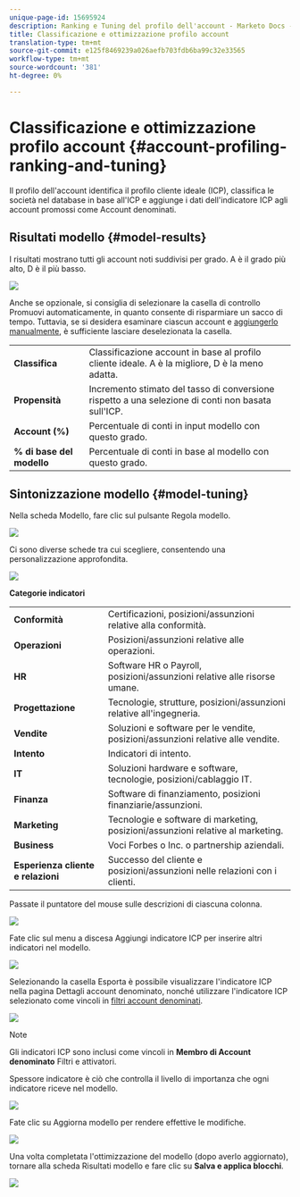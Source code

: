```yaml
---
unique-page-id: 15695924
description: Ranking e Tuning del profilo dell'account - Marketo Docs - Documentazione del prodotto
title: Classificazione e ottimizzazione profilo account
translation-type: tm+mt
source-git-commit: e125f8469239a026aefb703fdb6ba99c32e33565
workflow-type: tm+mt
source-wordcount: '381'
ht-degree: 0%

---
```



# Classificazione e ottimizzazione profilo account {#account-profiling-ranking-and-tuning}

Il profilo dell&#39;account identifica il profilo cliente ideale (ICP), classifica le società nel database in base all&#39;ICP e aggiunge i dati dell&#39;indicatore ICP agli account promossi come Account denominati.

## Risultati modello {#model-results}

I risultati mostrano tutti gli account noti suddivisi per grado. A è il grado più alto, D è il più basso.

![](assets/results.png)

Anche se opzionale, si consiglia di selezionare la casella di controllo Promuovi automaticamente, in quanto consente di risparmiare un sacco di tempo. Tuttavia, se si desidera esaminare ciascun account e [aggiungerlo manualmente](/help/marketo/product-docs/account-based-marketing/target/named-accounts/discover-accounts.md#discover-crm-accounts), è sufficiente lasciare deselezionata la casella.

<table> 
 <tbody> 
  <tr> 
   <td><strong>Classifica</strong></td> 
   <td> 
    <div>
      Classificazione account in base al profilo cliente ideale. A è la migliore, D è la meno adatta. 
    </div></td> 
  </tr> 
  <tr> 
   <td><strong>Propensità</strong></td> 
   <td> 
    <div>
      Incremento stimato del tasso di conversione rispetto a una selezione di conti non basata sull'ICP. 
    </div></td> 
  </tr> 
  <tr> 
   <td><strong>Account (%)</strong></td> 
   <td> 
    <div>
      Percentuale di conti in input modello con questo grado. 
    </div></td> 
  </tr> 
  <tr> 
   <td><strong>% di base del modello</strong></td> 
   <td> 
    <div>
      Percentuale di conti in base al modello con questo grado. 
    </div></td> 
  </tr> 
 </tbody> 
</table>

## Sintonizzazione modello {#model-tuning}

Nella scheda Modello, fare clic sul pulsante Regola modello.

![](assets/two.png)

Ci sono diverse schede tra cui scegliere, consentendo una personalizzazione approfondita.

![](assets/tuning-page.png)

**Categorie indicatori**

<table> 
 <tbody> 
  <tr> 
   <td><strong>Conformità</strong></td> 
   <td> 
    <div>
      Certificazioni, posizioni/assunzioni relative alla conformità. 
    </div></td> 
  </tr> 
  <tr> 
   <td><strong>Operazioni</strong></td> 
   <td> 
    <div>
      Posizioni/assunzioni relative alle operazioni. 
    </div></td> 
  </tr> 
  <tr> 
   <td><strong>HR</strong></td> 
   <td> 
    <div>
      Software HR o Payroll, posizioni/assunzioni relative alle risorse umane.
    </div></td> 
  </tr> 
  <tr> 
   <td><strong>Progettazione</strong></td> 
   <td> 
    <div>
      Tecnologie, strutture, posizioni/assunzioni relative all'ingegneria. 
    </div></td> 
  </tr> 
  <tr> 
   <td><strong>Vendite</strong></td> 
   <td> 
    <div>
      Soluzioni e software per le vendite, posizioni/assunzioni relative alle vendite. 
    </div></td> 
  </tr> 
  <tr> 
   <td><strong>Intento</strong></td> 
   <td> 
    <div>
      Indicatori di intento. 
    </div></td> 
  </tr> 
  <tr> 
   <td><strong>IT</strong></td> 
   <td> 
    <div>
      Soluzioni hardware e software, tecnologie, posizioni/cablaggio IT.
    </div></td> 
  </tr> 
  <tr> 
   <td><strong>Finanza</strong></td> 
   <td> 
    <div>
      Software di finanziamento, posizioni finanziarie/assunzioni. 
    </div></td> 
  </tr> 
  <tr> 
   <td><strong>Marketing</strong></td> 
   <td> 
    <div>
      Tecnologie e software di marketing, posizioni/assunzioni relative al marketing. 
    </div></td> 
  </tr> 
  <tr> 
   <td><strong>Business</strong></td> 
   <td> 
    <div>
      Voci Forbes o Inc. o partnership aziendali. 
    </div></td> 
  </tr> 
  <tr> 
   <td><strong>Esperienza cliente e relazioni</strong></td> 
   <td> 
    <div>
      Successo del cliente e posizioni/assunzioni nelle relazioni con i clienti.
    </div></td> 
  </tr> 
 </tbody> 
</table>

Passate il puntatore del mouse sulle descrizioni di ciascuna colonna.

![](assets/tool-tip.png)

Fate clic sul menu a discesa Aggiungi indicatore ICP per inserire altri indicatori nel modello.

![](assets/add-icp.png)

Selezionando la casella Esporta è possibile visualizzare l&#39;indicatore ICP nella pagina Dettagli account denominato, nonché utilizzare l&#39;indicatore ICP selezionato come vincoli in [filtri account denominati](/help/marketo/product-docs/account-based-marketing/engage/account-filters.md).

![](assets/export.png)

>[!NOTE]
>
>Gli indicatori ICP sono inclusi come vincoli in **Membro di Account denominato** Filtri e attivatori.

Spessore indicatore è ciò che controlla il livello di importanza che ogni indicatore riceve nel modello.

![](assets/weightage.png)

Fate clic su Aggiorna modello per rendere effettive le modifiche.

![](assets/refresh-button.png)

Una volta completata l&#39;ottimizzazione del modello (dopo averlo aggiornato), tornare alla scheda Risultati modello e fare clic su **Salva e applica blocchi**.

![](assets/ranks.png)
